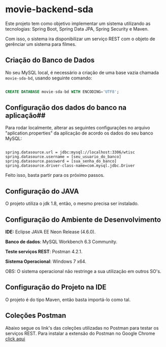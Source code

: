 # movie-backend-sda

Este projeto tem como objetivo implementar um sistema utilizando as tecnologias: Spring Boot, Spring Data JPA, Spring Security e Maven.

Com isso, o sistema ira disponibilizar um serviço REST com o objeto de gerênciar um sistema para filmes.

## Criação do Banco de Dados ##

No seu MySQL local, é necessário a criação de uma base vazia chamada `movie-sda-bd`, usando seguinte comando:

```sql

CREATE DATABASE movie-sda-bd WITH ENCODING='UTF8';

```


## Configuração dos dados do banco na aplicação##

Para rodar localmente, alterar as seguintes configurações no arquivo "aplication.properties" da aplicação de acordo os dados do seu banco MySQL:
```code

spring.datasource.url = jdbc:mysql://localhost:3306/wtisc
spring.datasource.username = [seu_usuario_do_banco]
spring.datasource.password = [sua_senha_do_banco]
spring.datasource.driver-class-name=com.mysql.jdbc.Driver
```

Feito isso, basta partir para os próximo passos.


## Configuração do JAVA ##

O projeto utiliza o jdk 1.8, então, o mesmo precisa ser instalado.

## Configuração do Ambiente de Desenvolvimento ##

**IDE:** Eclipse JAVA EE Neon Release (4.6.0).

**Banco de dados**: MySQL Workbench 6.3 Community.

**Teste serviços REST**: Postman 4.2.1.

**Sistema Operacional**: Windows 7 x64.

OBS: O sistema operacional não restringe a sua utilização em outros SO's.

## Configuração do Projeto na IDE ##

O projeto é do tipo Maven, então basta importá-lo como tal.



## Coleções Postman ##

Abaixo segue os link's das coleções utilizadas no Postman para testar os serviços REST.
Para instalar a extensão do Postman no Google Chrome [click aqui](https://chrome.google.com/webstore/detail/postman/fhbjgbiflinjbdggehcddcbncdddomop)


